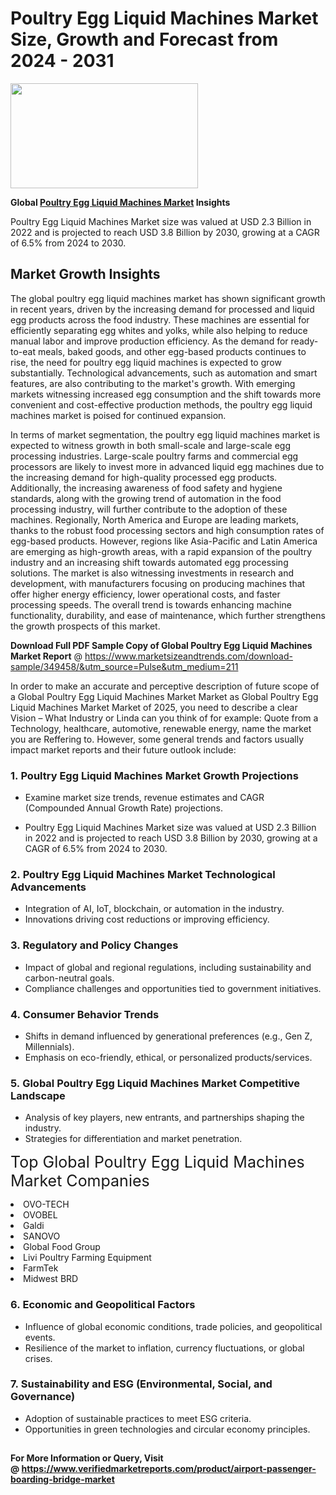 <H1>Poultry Egg Liquid Machines Market Size, Growth and Forecast from 2024 - 2031</H1><img class="aligncenter size-medium wp-image-584254" src="https://thirdeyenews.in/wp-content/uploads/2024/09/Global-Market-Research-300x168.jpeg" alt="" width="300" height="168" /><p><strong>Global&nbsp;<a href="https://www.marketsizeandtrends.com/download-sample/349458/&amp;utm_source=Pulse&amp;utm_medium=211">Poultry Egg Liquid Machines Market</a> Insights</strong></p><p>Poultry Egg Liquid Machines Market size was valued at USD 2.3 Billion in 2022 and is projected to reach USD 3.8 Billion by 2030, growing at a CAGR of 6.5% from 2024 to 2030.</p><p><h2>Market Growth Insights</h2> <p>The global poultry egg liquid machines market has shown significant growth in recent years, driven by the increasing demand for processed and liquid egg products across the food industry. These machines are essential for efficiently separating egg whites and yolks, while also helping to reduce manual labor and improve production efficiency. As the demand for ready-to-eat meals, baked goods, and other egg-based products continues to rise, the need for poultry egg liquid machines is expected to grow substantially. Technological advancements, such as automation and smart features, are also contributing to the market's growth. With emerging markets witnessing increased egg consumption and the shift towards more convenient and cost-effective production methods, the poultry egg liquid machines market is poised for continued expansion. </p> <p>In terms of market segmentation, the poultry egg liquid machines market is expected to witness growth in both small-scale and large-scale egg processing industries. Large-scale poultry farms and commercial egg processors are likely to invest more in advanced liquid egg machines due to the increasing demand for high-quality processed egg products. Additionally, the increasing awareness of food safety and hygiene standards, along with the growing trend of automation in the food processing industry, will further contribute to the adoption of these machines. Regionally, North America and Europe are leading markets, thanks to the robust food processing sectors and high consumption rates of egg-based products. However, regions like Asia-Pacific and Latin America are emerging as high-growth areas, with a rapid expansion of the poultry industry and an increasing shift towards automated egg processing solutions. The market is also witnessing investments in research and development, with manufacturers focusing on producing machines that offer higher energy efficiency, lower operational costs, and faster processing speeds. The overall trend is towards enhancing machine functionality, durability, and ease of maintenance, which further strengthens the growth prospects of this market. </p><p><span class=""><strong>Download Full PDF Sample Copy of Global Poultry Egg Liquid Machines Market Report</strong> @ <a href="https://www.marketsizeandtrends.com/download-sample/349458/&amp;utm_source=Pulse&amp;utm_medium=211" target="_blank">https://www.marketsizeandtrends.com/download-sample/349458/&amp;utm_source=Pulse&amp;utm_medium=211</a></span></p><p>In order to make an accurate and perceptive description of future scope of a Global&nbsp;Poultry Egg Liquid Machines Market Market as Global&nbsp;Poultry Egg Liquid Machines Market Market of 2025, you need to describe a clear Vision &ndash; What Industry or Linda can you think of for example: Quote from a Technology, healthcare, automotive, renewable energy, name the market you are Reffering to. However, some general trends and factors usually impact market reports and their future outlook include:</p><h3>1.&nbsp;<strong>Poultry Egg Liquid Machines Market Growth Projections</strong></h3><ul><li>Examine market size trends, revenue estimates and CAGR (Compounded Annual Growth Rate) projections.</li><li><p>Poultry Egg Liquid Machines Market size was valued at USD 2.3 Billion in 2022 and is projected to reach USD 3.8 Billion by 2030, growing at a CAGR of 6.5% from 2024 to 2030.</p></li></ul><h3>2.&nbsp;<strong>Poultry Egg Liquid Machines Market Technological Advancements</strong></h3><ul><li>Integration of AI, IoT, blockchain, or automation in the industry.</li><li>Innovations driving cost reductions or improving efficiency.</li></ul><h3>3.&nbsp;<strong>Regulatory and Policy Changes</strong></h3><ul><li>Impact of global and regional regulations, including sustainability and carbon-neutral goals.</li><li>Compliance challenges and opportunities tied to government initiatives.</li></ul><h3>4.&nbsp;<strong>Consumer Behavior Trends</strong></h3><ul><li>Shifts in demand influenced by generational preferences (e.g., Gen Z, Millennials).</li><li>Emphasis on eco-friendly, ethical, or personalized products/services.</li></ul><h3>5.&nbsp;<strong>Global Poultry Egg Liquid Machines Market Competitive Landscape</strong></h3><ul><li>Analysis of key players, new entrants, and partnerships shaping the industry.</li><li>Strategies for differentiation and market penetration.</li></ul><p data-pm-slice="1 1 []"><span style="color: inherit; font-family: inherit; font-size: 25px;">Top Global Poultry Egg Liquid Machines Market Companies</span></p><div class="" data-test-id=""><p><li>OVO-TECH</li><li> OVOBEL</li><li> Galdi</li><li> SANOVO</li><li> Global Food Group</li><li> Livi Poultry Farming Equipment</li><li> FarmTek</li><li> Midwest BRD</li></p></div><h3>6.&nbsp;<strong>Economic and Geopolitical Factors</strong></h3><ul><li>Influence of global economic conditions, trade policies, and geopolitical events.</li><li>Resilience of the market to inflation, currency fluctuations, or global crises.</li></ul><h3>7.&nbsp;<strong>Sustainability and ESG (Environmental, Social, and Governance)</strong></h3><ul><li>Adoption of sustainable practices to meet ESG criteria.</li><li>Opportunities in green technologies and circular economy principles.</li></ul><h2><strong style="font-size: 14px;">For More Information or Query, Visit @&nbsp;</strong><a style="background-color: #ffffff; font-size: 14px;" href="https://www.marketsizeandtrends.com/report/poultry-egg-liquid-machines-market/" target="_blank">https://www.verifiedmarketreports.com/product/airport-passenger-boarding-bridge-market</a></h2>

